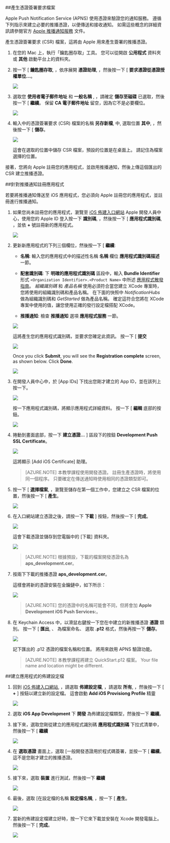 

##產生憑證簽署要求檔案

Apple Push Notification Service (APNS) 使用憑證來驗證您的通知服務。 遵循下列指示來建立必要的推播憑證，以便傳送和接收通知。 如需這些概念的詳細資訊請參閱官方 [Apple 推播通知服務](http://go.microsoft.com/fwlink/p/?LinkId=272584) 文件。

產生憑證簽署要求 (CSR) 檔案，這將由 Apple 用來產生簽署的推播憑證。

1. 在您的 Mac 上，執行「鑰匙圈存取」工具。 您可以從開啟 **公用程式** 資料夾或 **其他** 啟動平台上的資料夾。

2. 按一下 [ **鑰匙圈存取**, ，依序展開 **憑證助理**, ，然後按一下 [ **要求憑證從憑證授權單位...**。

    ![](./media/notification-hubs-enable-apple-push-notifications/notification-hubs-request-cert-from-ca.png)

3. 選取您 **使用者電子郵件地址** 和 **一般名稱** , ，請確定 **儲存至磁碟** 已選取，然後按一下 [ **繼續**。 保留 **CA 電子郵件地址** 留空，因為它不是必要欄位。

    ![](./media/notification-hubs-enable-apple-push-notifications/notification-hubs-csr-info.png)

4. 輸入中的憑證簽署要求 (CSR) 檔案的名稱 **另存新檔**, 中, 選取位置 **其中**, ，然後按一下 [ **儲存**。

    ![](./media/notification-hubs-enable-apple-push-notifications/notification-hubs-save-csr.png)

    這會在選取的位置中儲存 CSR 檔案，預設的位置是在桌面上。 請記住為檔案選擇的位置。

接著，您將向 Apple 註冊您的應用程式，並啟用推播通知，然後上傳這個匯出的 CSR 建立推播憑證。

##針對推播通知註冊應用程式

若要將推播通知傳送至 iOS 應用程式，您必須向 Apple 註冊您的應用程式，並註冊進行推播通知。  

1. 如果您尚未註冊您的應用程式，瀏覽至 <a href="http://go.microsoft.com/fwlink/p/?LinkId=272456" target="_blank">iOS 佈建入口網站</a> Apple 開發人員中心，使用您的 Apple ID 登入按一下 **識別碼**, ，然後按一下 [ **應用程式識別碼**, ，並依 **+** 號註冊新的應用程式。

    ![](./media/notification-hubs-enable-apple-push-notifications/notification-hubs-ios-appids.png)


2. 更新新應用程式的下列三個欄位，然後按一下 [ **繼續**:

    * **名稱**: 輸入您的應用程式中的描述性名稱 **名稱** 欄位 **應用程式識別碼描述** 一節。
    
    * **配套識別碼**: 下 **明確的應用程式識別碼** 區段中，輸入 **Bundle Identifier** 形式 `<Organization Identifier>.<Product Name>` 中所述 [應用程式散發指南](https://developer.apple.com/library/mac/documentation/IDEs/Conceptual/AppDistributionGuide/ConfiguringYourApp/ConfiguringYourApp.html#//apple_ref/doc/uid/TP40012582-CH28-SW8)。  *組織識別碼* 和 *產品名稱* 使用必須符合當您建立 XCode 專案時，您將使用的組織識別碼和產品名稱。 在下面的快照中 *NotificationHubs* 做為組織識別碼和 *GetStarted* 做為產品名稱。 確定這符合您將在 XCode 專案中使用的值，讓您使用正確的發行設定檔搭配 XCode。 
    
    * **推播通知**: 檢查 **推播通知** 選項 **應用程式服務** 一節。

    ![](./media/notification-hubs-enable-apple-push-notifications/notification-hubs-new-appid-info.png)

    這將產生您的應用程式識別碼，並要求您確定此資訊。 按一下 [ **提交**


    ![](./media/notification-hubs-enable-apple-push-notifications/notification-hubs-confirm-new-appid.png)


    Once you click **Submit**, you will see the **Registration complete** screen, as shown below. Click **Done**.


    ![](./media/notification-hubs-enable-apple-push-notifications/notification-hubs-appid-registration-complete.png)


3. 在開發人員中心中，於 [App IDs] 下找出您剛才建立的 App ID，並在該列上按一下。

    ![](./media/notification-hubs-enable-apple-push-notifications/notification-hubs-ios-appids2.png)

    按一下應用程式識別碼，將顯示應用程式詳細資料。 按一下 [ **編輯** 底部的按鈕。

    ![](./media/notification-hubs-enable-apple-push-notifications/notification-hubs-edit-appid.png)

4. 捲動到畫面底部，按一下 **建立憑證...** ] 區段下的按鈕 **Development Push SSL Certificate**。

    ![](./media/notification-hubs-enable-apple-push-notifications/notification-hubs-appid-create-cert.png)

    這將顯示 [Add iOS Certificate] 助理。

    > [AZURE.NOTE] 本教學課程使用開發憑證。 註冊生產憑證時，將使用同一個程序。 只要確定在傳送通知時使用相同的憑證類型即可。

5. 按一下 [ **選擇檔案**, ，瀏覽至儲存在第一個工作中，您建立之 CSR 檔案的位置，然後按一下 [ **產生**。

    ![](./media/notification-hubs-enable-apple-push-notifications/notification-hubs-appid-cert-choose-csr.png)

6. 在入口網站建立憑證之後，請按一下 **下載** ] 按鈕，然後按一下 [ **完成**。

    ![](./media/notification-hubs-enable-apple-push-notifications/notification-hubs-appid-download-cert.png)

    這會下載憑證並儲存到您電腦中的 [下載] 資料夾。

    ![](./media/notification-hubs-enable-apple-push-notifications/notification-hubs-cert-downloaded.png)

    > [AZURE.NOTE] 根據預設，下載的檔案開發憑證名為 **aps_development.cer**。

7. 按兩下下載的推播憑證 **aps_development.cer**。

    這樣會將新的憑證安裝在金鑰鏈中，如下所示：

    ![](./media/notification-hubs-enable-apple-push-notifications/notification-hubs-cert-in-keychain.png)

    > [AZURE.NOTE] 您的憑證中的名稱可能會不同，但將會加 **Apple Development iOS Push Services:**。

8. 在 Keychain Access 中，以滑鼠右鍵按一下您在中建立的新推播憑證 **憑證** 類別。 按一下 [ **匯出**, 、 為檔案命名、 選取 **.p12** 格式，然後再按一下 **儲存**。

    ![](./media/notification-hubs-enable-apple-push-notifications/notification-hubs-export-cert-p12.png)

    記下匯出的 .p12 憑證的檔案名稱和位置。 將用來啟用 APNS 驗證功能。

    >[AZURE.NOTE] 本教學課程將建立 QuickStart.p12 檔案。 Your file name and location might be different.


##建立應用程式的佈建設定檔

1. 回到 <a href="http://go.microsoft.com/fwlink/p/?LinkId=272456" target="_blank">iOS 佈建入口網站</a>, ，請選取 **佈建設定檔**, ，請選取 **所有**, ，然後按一下 [ **+** ] 按鈕以建立新的設定檔。 這會啟動 **Add iOS Provisiong Profile** 精靈

    ![](./media/notification-hubs-enable-apple-push-notifications/notification-hubs-new-provisioning-profile.png)

2. 選取 **iOS App Development** 下 **開發** 為佈建設定檔類型，然後按一下 **繼續**。 


3. 接下來，選取您剛從建立的應用程式識別碼 **應用程式識別碼** 下拉式清單中，然後按一下 [ **繼續**

    ![](./media/notification-hubs-enable-apple-push-notifications/notification-hubs-select-appid-for-provisioning.png)


4. 在 **選取憑證** 畫面上，選取 [一般開發憑證用於程式碼簽署，並按一下 [ **繼續**。 這不是您剛才建立的推播憑證。

    ![](./media/notification-hubs-enable-apple-push-notifications/notification-hubs-provisioning-select-cert.png)


5. 接下來，選取 **裝置** 進行測試，然後按一下 **繼續**

    ![](./media/notification-hubs-enable-apple-push-notifications/notification-hubs-provisioning-select-devices.png)


6. 最後，選取 [在設定檔的名稱 **設定檔名稱**, ，按一下 [ **產生**。

    ![](./media/notification-hubs-enable-apple-push-notifications/notification-hubs-provisioning-name-profile.png)


7. 當新的佈建設定檔建立好時，按一下它來下載並安裝在 Xcode 開發電腦上。 然後按一下 [ **完成**。

    ![](./media/notification-hubs-enable-apple-push-notifications/notification-hubs-provisioning-profile-ready.png)



